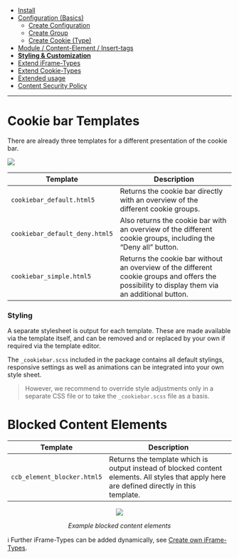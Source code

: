 - [Install](INSTALL.md)
- [Configuration (Basics)](BASICS.md)
    - [Create Configuration](CONFIGURATION.md)
    - [Create Group](GROUP.md)
    - [Create Cookie (Type)](COOKIE.md)
- [Module / Content-Element / Insert-tags](MOD_CE_MISC.md)
- [**Styling & Customization**](CUSTOMIZATION.md)
- [Extend iFrame-Types](EXTEND_IFRAME.md)
- [Extend Cookie-Types](EXTEND_TYPE.md)
- [Extended usage](EXTENDED_USAGE.md)
- [Content Security Policy](CONTENT_SECURITY_POLICY.md)

---

# Cookie bar Templates
There are already three templates for a different presentation of the cookie bar.

<img src="https://www.oveleon.de/share/github-assets/contao-cookiebar/cookiebar_example.jpg">

| Template                       | Description                                                                                                                                    |
|--------------------------------|------------------------------------------------------------------------------------------------------------------------------------------------|
| `cookiebar_default.html5`      | Returns the cookie bar directly with an overview of the different cookie groups.                                                               |
| `cookiebar_default_deny.html5` | Also returns the cookie bar with an overview of the different cookie groups, including the “Deny all” button.                                  |
| `cookiebar_simple.html5`       | Returns the cookie bar without an overview of the different cookie groups and offers the possibility to display them via an additional button. |

### Styling
A separate stylesheet is output for each template. These are made available via the template itself, and can be removed and or replaced by your own if required via the template editor.

The `_cookiebar.scss` included in the package contains all default stylings, responsive settings as well as animations can be integrated into your own style sheet.

> However, we recommend to override style adjustments only in a separate CSS file or to take the `_cookiebar.scss` file as a basis.

# Blocked Content Elements
Template | Description
---------- | ----------
`ccb_element_blocker.html5` | Returns the template which is output instead of blocked content elements. All styles that apply here are defined directly in this template.

<div align="center">
    <img src="https://www.oveleon.de/share/github-assets/contao-cookiebar/content-element-blocked-1.png">
    <p><i>Example blocked content elements</i></p>
</div>

ℹ Further iFrame-Types can be added dynamically, see [Create own iFrame-Types](EXTEND_IFRAME.md).
